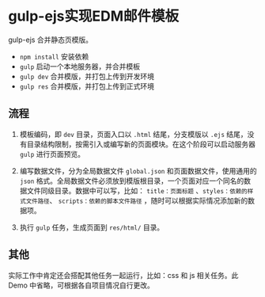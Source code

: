 # gulp-ejs实现EDM邮件模板

gulp-ejs 合并静态页模版。

* `npm install`  安装依赖
* `gulp` 启动一个本地服务器，并合并模板
* `gulp dev` 合并模版，并打包上传到开发环境
* `gulp res` 合并模版，并打包上传到正式环境
 
## 流程

1. 模板编码，即 `dev` 目录，页面入口以 `.html` 结尾，分支模版以 `.ejs` 结尾，没有目录结构限制，按需引入或编写新的页面模块。在这个阶段可以启动服务器 `gulp` 进行页面预览。

2. 编写数据文件，分为全局数据文件 `global.json` 和页面数据文件，使用通用的 `json` 格式。全局数据文件必须放到模版根目录，一个页面对应一个同名的数据文件同级目录。数据中可以写，比如： `title：页面标题` 、`styles：依赖的样式文件路径`、 `scripts：依赖的脚本文件路径` ，随时可以根据实际情况添加新的数据项。

3. 执行 `gulp` 任务，生成页面到 `res/html/` 目录。


## 其他

实际工作中肯定还会搭配其他任务一起运行，比如：css 和 js 相关任务。此 Demo 中省略，可根据各自项目情况自行更改。
